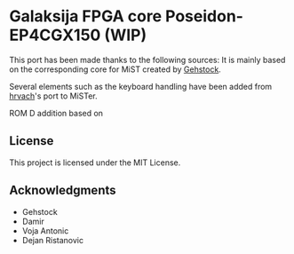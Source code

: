 # Galaksija FPGA core Poseidon-EP4CGX150 (WIP)

This port has been made thanks to the following sources: 
It is mainly based on the corresponding core for MiST created by [Gehstock](https://github.com/Gehstock/Mist_FPGA/tree/master/Computer_MiST/Galaksija_MiST).

Several elements such as the keyboard handling have been added from [hrvach](https://github.com/MiSTer-devel/Galaksija_MiSTer)'s port to MiSTer.

ROM D addition based on 

## License

This project is licensed under the MIT License.

## Acknowledgments

* Gehstock
* Damir
* Voja Antonic
* Dejan Ristanovic
